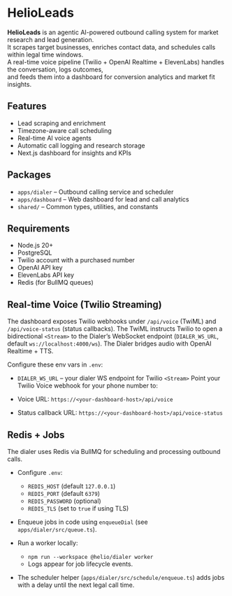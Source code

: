 # HelioLeads

**HelioLeads** is an agentic AI-powered outbound calling system for market research and lead generation.  
It scrapes target businesses, enriches contact data, and schedules calls within legal time windows.  
A real-time voice pipeline (Twilio + OpenAI Realtime + ElevenLabs) handles the conversation, logs outcomes,  
and feeds them into a dashboard for conversion analytics and market fit insights.

## Features
- Lead scraping and enrichment
- Timezone-aware call scheduling
- Real-time AI voice agents
- Automatic call logging and research storage
- Next.js dashboard for insights and KPIs

## Packages
- `apps/dialer` – Outbound calling service and scheduler
- `apps/dashboard` – Web dashboard for lead and call analytics
- `shared/` – Common types, utilities, and constants

## Requirements
- Node.js 20+
- PostgreSQL
- Twilio account with a purchased number
- OpenAI API key
- ElevenLabs API key
 - Redis (for BullMQ queues)

## Real-time Voice (Twilio Streaming)

The dashboard exposes Twilio webhooks under `/api/voice` (TwiML) and `/api/voice-status` (status callbacks).
The TwiML instructs Twilio to open a bidirectional `<Stream>` to the Dialer’s WebSocket endpoint
(`DIALER_WS_URL`, default `ws://localhost:4000/ws`). The Dialer bridges audio with OpenAI Realtime + TTS.

Configure these env vars in `.env`:

- `DIALER_WS_URL` – your dialer WS endpoint for Twilio `<Stream>`
Point your Twilio Voice webhook for your phone number to:

- Voice URL: `https://<your-dashboard-host>/api/voice`
- Status callback URL: `https://<your-dashboard-host>/api/voice-status`
## Redis + Jobs

The dialer uses Redis via BullMQ for scheduling and processing outbound calls.

- Configure `.env`:
  - `REDIS_HOST` (default `127.0.0.1`)
  - `REDIS_PORT` (default `6379`)
  - `REDIS_PASSWORD` (optional)
  - `REDIS_TLS` (set to `true` if using TLS)

- Enqueue jobs in code using `enqueueDial` (see `apps/dialer/src/queue.ts`).

- Run a worker locally:
  - `npm run --workspace @helio/dialer worker`
  - Logs appear for job lifecycle events.

- The scheduler helper (`apps/dialer/src/schedule/enqueue.ts`) adds jobs with a delay until the next legal call time.
